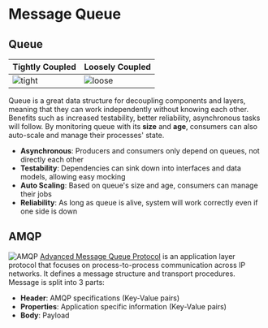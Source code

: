 # Message Queue
## Queue
| Tightly Coupled | Loosely Coupled |
| --------------- | --------------- |
| ![tight](https://i.imgur.com/Vfpk4bC.png) | ![loose](https://i.imgur.com/R9S1rSu.png ) |  

 Queue is a great data structure for decoupling components and layers, meaning that they can work independently without knowing each other. Benefits such as increased testability, better reliability, asynchronous tasks will follow. By monitoring queue with its **size** and **age**, consumers can also auto-scale and manage their processes' state.
 - **Asynchronous**: Producers and consumers only depend on queues, not directly each other
 - **Testability**: Dependencies can sink down into interfaces and data models, allowing easy mocking
 - **Auto Scaling**: Based on queue's size and age, consumers can manage their jobs
 - **Reliability**: As long as queue is alive, system will work correctly even if one side is down

## AMQP
![AMQP](https://paolopatierno.files.wordpress.com/2015/07/amqp_frame.png) 
[Advanced Message Queue Protocol](https://www.rabbitmq.com/tutorials/amqp-concepts.html) is an application layer protocol that focuses on process-to-process communication across IP networks. It defines a message structure and transport procedures. Message is split into 3 parts:
- **Header**: AMQP specifications (Key-Value pairs)
- **Properties**: Application specific information (Key-Value pairs)
- **Body**:  Payload
